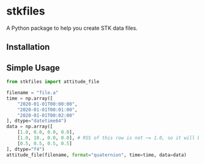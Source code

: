 # stkfiles

A Python package to help you create STK data files.

## Installation



## Simple Usage

```python
from stkfiles import attitude_file

filename = "file.a"
time = np.array([
    "2020-01-01T00:00:00",
    "2020-01-01T00:01:00",
    "2020-01-01T00:02:00"
], dtype="datetime64")
data = np.array([
    [1.0, 0.0, 0.0, 0.0],
    [1.0, 10., 0.0, 0.0], # RSS of this row is not ~= 1.0, so it will be thrown away 
    [0.5, 0.5, 0.5, 0.5]
], dtype="f4")
attitude_file(filename, format="quaternion", time=time, data=data)
```
